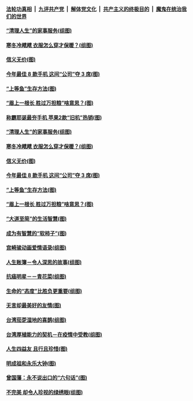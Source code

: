 

####  [法轮功真相](../../../../basic/blob/master/README.md?t=12310331) &nbsp;|&nbsp; [九评共产党](../../../../9ping.md/blob/master/README.md?t=12310331) &nbsp;|&nbsp; [解体党文化](../../../../jtdwh.md/blob/master/README.md?t=12310331)  &nbsp;|&nbsp; [共产主义的终极目的](../../../../gczydzjmd.md/blob/master/README.md?t=12310331) &nbsp;|&nbsp; [魔鬼在统治我们的世界](../../../../mgztzwmdsj.md/blob/master/README.md?t=12310331) 

#### [“清理人生”的家事服务(组图)](../pages/p8/957523.md?t=12310331) 

#### [寒冬冷飕飕 衣服怎么穿才保暖？(组图)](../pages/p8/957489.md?t=12310331) 

#### [信义无价(图)](../pages/p8/957471.md?t=12310331) 

#### [今年最佳 8 款手机 这间“公司”夺 3 席(图)](../pages/p8/957414.md?t=12310331) 

#### [“上等鱼”生存方法(图)](../pages/p8/957413.md?t=12310331) 

#### [“眉上一根长 胜过万担粮”啥意思？(图)](../pages/p8/957392.md?t=12310331) 

#### [称霸耶诞最夯手机 苹果2款“旧机”热销(图)](../pages/p8/957534.md?t=12310331) 

#### [“清理人生”的家事服务(组图)](../pages/p8/957523.md?t=12310331) 

#### [寒冬冷飕飕 衣服怎么穿才保暖？(组图)](../pages/p8/957489.md?t=12310331) 

#### [信义无价(图)](../pages/p8/957471.md?t=12310331) 

#### [今年最佳 8 款手机 这间“公司”夺 3 席(图)](../pages/p8/957414.md?t=12310331) 

#### [“上等鱼”生存方法(图)](../pages/p8/957413.md?t=12310331) 

#### [“眉上一根长 胜过万担粮”啥意思？(图)](../pages/p8/957392.md?t=12310331) 

#### [“大道至简”的生活智慧(图)](../pages/p8/956934.md?t=12310331) 

#### [成为有智慧的“软柿子”(图)](../pages/p8/957269.md?t=12310331) 

#### [宫崎骏动画爱情语录(组图)](../pages/p8/956935.md?t=12310331) 

#### [人生账簿－令人深思的故事(组图)](../pages/p8/956725.md?t=12310331) 

#### [抗癌明星－－青花菜(组图)](../pages/p8/957136.md?t=12310331) 

#### [生命的“态度”比胜负更重要(组图)](../pages/p8/957100.md?t=12310331) 

#### [无言却最美好的友情(图)](../pages/p8/956939.md?t=12310331) 

#### [台湾茄萣湿地的喜鹊(组图)](../pages/p8/957120.md?t=12310331) 

#### [台湾厚植能力的契机－在疫情中受教(组图)](../pages/p8/957115.md?t=12310331) 

#### [人生四益友 且行且珍惜(图)](../pages/p8/957058.md?t=12310331) 

#### [明成祖和永乐大钟(图)](../pages/p8/956938.md?t=12310331) 

#### [曾国藩：永不说出口的“六句话”(图)](../pages/p8/956943.md?t=12310331) 

#### [不完美 却令人珍视的绿绣眼(组图)](../pages/p8/957014.md?t=12310331) 

